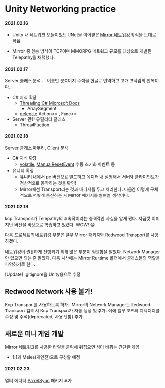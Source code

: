 # Unity Networking practice

#### 2021.02.16

- Unity 내 네트워크 모듈이었던 UNet을 이어받은 [Mirror 네트워킹](https://mirror-networking.com/) 방식을 토대로 학습


- Mirror 중 전송 방식이 TCP이며 MMORPG 네트워크 규모를 대상으로 개발된 Telepathy를 채택했다.

#### 2021.02.17

Server 클래스 분석 ... 이름만 분석이지 주석을 한글로 번역하고 고개 끄덕임의 반복이다..

- C# 지식 확장
  - [Threading C# Microsoft Docs](https://docs.microsoft.com/ko-kr/dotnet/api/system.threading.thread?view=net-5.0)
    - ArraySegment
  - [delegate](https://docs.microsoft.com/ko-kr/dotnet/csharp/programming-guide/delegates/) Action<> , Func<>
- Server 관련 유틸리티 클래스
  - ThreadFuction

#### 2021.02.18

Server 클래스 마무리, Client 분석

- C# 지식 확장
  - [volatile](https://docs.microsoft.com/ko-kr/dotnet/csharp/language-reference/keywords/volatile), [ManualResetEvent](https://docs.microsoft.com/ko-kr/dotnet/api/system.threading.manualresetevent?view=net-5.0) 수동 초기화 이벤트 등
- 유니티 확장
  - 유니티 내에서 pc 버전으로 빌드하고 에디터 내 실행해서 서버와 클라이언트가 정상적으로 동작하는 것을 확인!
  - Mirror에선 Transport라는 것과 매니저를 두고 처리한다. 다음엔 이렇게 구체적으로 어떻게 통신하는 지 Mirror 패키지를 살펴볼 생각이다.

#### 2021.02.19

kcp Transport가 Telepathy의 후속작이라는 충격적인 사실을 알게 됐다. 지금껏 이미 지난 버전을 바탕으로 학습하고 있었다. WOW! 😁

다음 프로젝트의 네트워킹 부분은 일부 Mirror 패키지와 Redwood Transport를 사용하겠다.

네트워킹이 원활하게 진행되기 위해 많은 부분이 필요함을 알았다. Network Manager만 있으면 되는 줄 알았다. 다음 시간에는 Mirror Runtime 폴더에서 클래스들의 역할을 파악하기로 한다.

[Update] .gitignore을 Unity용으로 수정



## Redwood Network 사용 불가!

Kcp Transport를 사용하도록 하자.. Mirror의 Network Manager는 Redwood Transport 입력 시 Kcp Transport가 자동 생성 및 추가. 이에 일부 코드의 디렉터리를 수정 및 주석(deprecated, 사용 안함) 추가



## 새로운 미니 게임 개발

Mirror 네트워크를 사용한 타일을 클릭해 뒤집으면 색이 바뀌는 간단한 게임

- 1:1과 Melee(개인전)으로 구성할 예정



#### 2021.02.23

멀티 에디터 [ParrelSync](https://github.com/VeriorPies/ParrelSync) 패키지 추가
